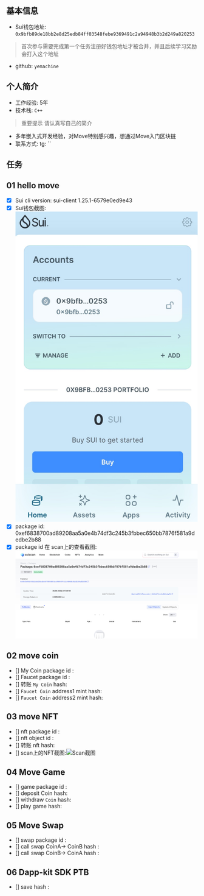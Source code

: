 ## 基本信息
- Sui钱包地址: `0x9bfb89de18bb2e8d25edb84ff03548febe9369491c2a94948b3b2d249a820253`
> 首次参与需要完成第一个任务注册好钱包地址才被合并，并且后续学习奖励会打入这个地址
- github: `yemachine`

## 个人简介
- 工作经验: 5年
- 技术栈: `C++`
> 重要提示 请认真写自己的简介
- 多年嵌入式开发经验，对Move特别感兴趣，想通过Move入门区块链
- 联系方式: tg: `` 

## 任务

##   01 hello move  
- [x] Sui cli version: sui-client 1.25.1-6579e0ed9e43
- [x] Sui钱包截图: ![Sui钱包截图](./notes/walletshot.jpg)
- [x] package id:  0xef6838700ad89208aa5a0e4b74df3c245b3fbbec650bb7876f581a9dedbe2b88    
- [x] package id 在 scan上的查看截图:![Scan截图](./notes/packa.jpg)

##   02 move coin
- [] My Coin package id : 
- [] Faucet package id : 
- [] 转账 `My Coin` hash:
- [] `Faucet Coin` address1 mint hash:
- [] `Faucet Coin` address2 mint hash:

##   03 move NFT
- [] nft package id :
- [] nft object id : 
- [] 转账 nft  hash:
- [] scan上的NFT截图:![Scan截图](./images/你的图片地址)

##   04 Move Game
- [] game package id :
- [] deposit Coin hash:
- [] withdraw `Coin` hash:
- [] play game hash:

##   05 Move Swap
- [] swap package id :
- [] call swap CoinA-> CoinB  hash :
- [] call swap CoinB-> CoinA  hash :

##   06 Dapp-kit SDK PTB
- [] save hash :
